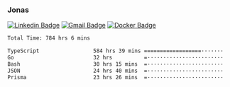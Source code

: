 ### Jonas
[![Linkedin Badge](https://img.shields.io/badge/-Jonas%20Neto-9933F7?style=flat-square&logo=Linkedin&logoColor=white&link=https://www.linkedin.com/in/jonas-nogueira-neto/)](https://www.linkedin.com/in/jonas-nogueira-neto/)
[![Gmail Badge](https://img.shields.io/badge/-nogueiraneto.jonas@gmail.com-9933F7?style=flat-square&logo=Gmail&logoColor=white&link=mailto:nogueiraneto.jonas@gmail.com)](mailto:nogueiraneto.jonas@gmail.com)
[![Docker Badge](https://img.shields.io/badge/-DockerHub-9933F7?style=flat-square&logo=Docker&logoColor=white&link=https://hub.docker.com/u/jonasssneto)](https://hub.docker.com/u/jonasssneto)


<!--START_SECTION:waka-->

```txt
Total Time: 784 hrs 6 mins

TypeScript                 584 hrs 39 mins ==================·······   73.82 %
Go                         32 hrs          =························   04.04 %
Bash                       30 hrs 15 mins  =························   03.82 %
JSON                       24 hrs 40 mins  =························   03.11 %
Prisma                     23 hrs 26 mins  =························   02.96 %
```

<!--END_SECTION:waka-->
###
